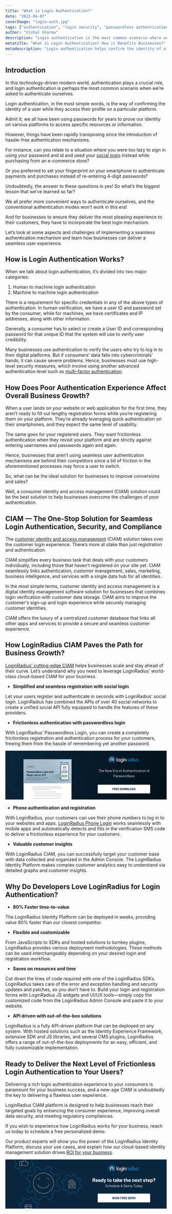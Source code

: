 ```yaml
---
title: "What is Login Authentication?"
date: "2022-04-07"
coverImage: "login-auth.jpg"
tags: ["authentication", "login security", "passwordless authentication", "identity management"]
author: "Vishal Sharma" 
description: "Login authentication is the most common scenario where we’re asked to authenticate ourselves. Let’s look at some aspects and challenges of implementing a seamless authentication mechanism and learn how businesses can deliver a seamless user experience through a CIAM."
metatitle: "What is Login Authentication? How it Benefits Businesses?"
metadescription: "Login authentication helps confirm the identity of a user while they access their profile. Read on to enhance your login authentication experience."
---
```


## Introduction

In this technology-driven modern world, authentication plays a crucial role, and login authentication is perhaps the most common scenario when we’re asked to authenticate ourselves. 

Login authentication, in the most simple words, is the way of confirming the identity of a user while they access their profile on a particular platform.  

Admit it; we all have been using passwords for years to prove our identity on various platforms to access specific resources or information. 

However, things have been rapidly transposing since the introduction of hassle-free authentication mechanisms. 

For instance, can you relate to a situation where you were too lazy to sign in using your password and id and used your [social login](https://www.loginradius.com/blog/identity/what-is-social-login/) instead while purchasing from an e-commerce store?

Or you preferred to set your fingerprint on your smartphone to authenticate payments and purchases instead of re-entering 4-digit passwords? 

Undoubtedly, the answer to these questions is yes! So what’s the biggest lesson that we’ve learned so far? 

We all prefer more convenient ways to authenticate ourselves, and the conventional authentication modes won’t work in this era! 

And for businesses to ensure they deliver the most pleasing experience to their customers, they have to incorporate the best login mechanism. 

Let’s look at some aspects and challenges of implementing a seamless authentication mechanism and learn how businesses can deliver a seamless user experience. 

## How is Login Authentication Works?

When we talk about login authentication, it’s divided into two major categories:

1. Human to machine login authentication
2. Machine to machine login authentication

There is a requirement for specific credentials in any of the above types of authentication. In human verification, we have a user ID and password set by the consumer, while for machines, we have certificates and IP addresses, along with other information.

Generally, a consumer has to select or create a User ID and corresponding password for that unique ID that the system will use to verify user credibility. 

Many businesses use authentication to verify the users who try to log in to their digital platforms. But if consumers' data falls into cybercriminals' hands, it can cause severe problems. Hence, businesses must use high-level security measures, which involve using another advanced authentication level such as [multi-factor authentication](https://www.loginradius.com/blog/identity/what-is-multi-factor-authentication/).


## How Does Poor Authentication Experience Affect Overall Business Growth?  

When a user lands on your website or web application for the first time, they aren’t ready to fill out lengthy registration forms while you’re registering them on your platform. They’re already leveraging quick authentication on their smartphones, and they expect the same level of usability. 

The same goes for your registered users. They want frictionless authentication when they revisit your platform and are strictly against entering usernames and passwords again and again. 

Hence, businesses that aren’t using seamless user authentication mechanisms are behind their competitors since a bit of friction in the aforementioned processes may force a user to switch. 

So, what can be the ideal solution for businesses to improve conversions and sales? 

Well, a consumer identity and access management (CIAM) solution could be the best solution to help businesses overcome the challenges of poor authentication.


## CIAM — The One-Stop Solution for Seamless Login Authentication, Security, and Compliance

The [customer identity and access management](https://www.loginradius.com/blog/identity/customer-identity-and-access-management/) (CIAM) solution takes over the customer login experience. There’s more at stake than just registration and authentication.

CIAM simplifies every business task that deals with your customers individually, including those that haven’t registered on your site yet. CIAM seamlessly links authentication, customer management, sales, marketing, business intelligence, and services with a single data hub for all identities.

In the most simple terms, customer identity and access management is a digital identity management software solution for businesses that combines login verification with customer data storage. CIAM aims to improve the customer's sign-up and login experience while securely managing customer identities.

CIAM offers the luxury of a centralized customer database that links all other apps and services to provide a secure and seamless customer experience.


## How LoginRadius CIAM Paves the Path for Business Growth?

[LoginRadius’ cutting-edge CIAM](https://www.loginradius.com/) helps businesses scale and stay ahead of their curve. Let’s understand why you need to leverage LoginRadius’ world-class cloud-based CIAM for your business. 

* **Simplified and seamless registration with social login**

Let your users register and authenticate in seconds with LoginRadius’ social login. LoginRadius has combined the APIs of over 40 social networks to create a unified social API fully equipped to handle the features of these providers.

* **Frictionless authentication with passwordless login**

With LoginRadius’ Passwordless Login, you can create a completely frictionless registration and authentication process for your customers, freeing them from the hassle of remembering yet another password.

[![DS-passwordless-magic](DS-passwordless-magic.png)](https://www.loginradius.com/resource/passwordless-login-magic-link-otp-datasheet)


* **Phone authentication and registration**

With LoginRadius, your customers can use their phone numbers to log in to your websites and apps. [LoginRadius Phone Login](https://www.loginradius.com/resource/loginradius-ciam-phone-authentication/) works seamlessly with mobile apps and automatically detects and fills in the verification SMS code to deliver a frictionless experience for your customers.



* **Valuable customer insights**

With LoginRadius CIAM, you can successfully target your customer base with data collected and organized in the Admin Console. The LoginRadius Identity Platform makes complex customer analytics easy to understand via detailed graphs and customer insights.


## Why Do Developers Love LoginRadius for Login Authentication? 



* **80% Faster time-to-value**

The LoginRadius Identity Platform can be deployed in weeks, providing value 80% faster than our closest competitor. 



* **Flexible and customizable**

From JavaScripts to SDKs and hosted solutions to turnkey plugins, LoginRadius provides various deployment methodologies. These methods can be used interchangeably depending on your desired login and registration workflow. 



* **Saves on resources and time**

Cut down the lines of code required with one of the LoginRadius SDKs. LoginRadius takes care of the error and exception handling and security updates and patches, so you don’t have to. Build your login and registration forms with LoginRadius JS widgets and UI/UX tools—simply copy the customized code from the LoginRadius Admin Console and paste it to your website. 



* **API driven with out-of-the-box solutions**

LoginRadius is a fully API-driven platform that can be deployed on any system. With hosted solutions such as the Identity Experience Framework, extensive SDK and JS libraries, and several CMS plugins, LoginRadius offers a range of out-of-the-box deployments for an easy, efficient, and fully customizable implementation.

## Ready to Deliver the Next Level of Frictionless Login Authentication to Your Users? 

Delivering a rich login authentication experience to your consumers is paramount for your business success, and a new-age CIAM is undoubtedly the key to delivering a flawless user experience. 

LoginRadius CIAM platform is designed to help businesses reach their targeted goals by enhancing the consumer experience, improving overall data security, and meeting regulatory compliances. 

If you wish to experience how LoginRadius works for your business, reach us today to schedule a free personalized demo. 

Our product experts will show you the power of the LoginRadius Identity Platform, discuss your use cases, and explain how our cloud-based identity management solution drives [ROI for your business](https://www.loginradius.com/blog/identity/loginradius-roi-enterprises-infographic/).

[![book-a-demo-loginradius](../../assets/book-a-demo-loginradius.png)](https://www.loginradius.com/book-a-demo/)
